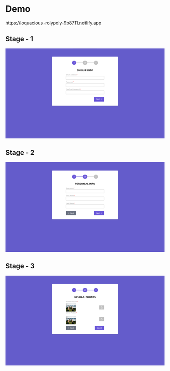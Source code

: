 # Demo
https://loquacious-rolypoly-9b8711.netlify.app

## Stage - 1
![](https://raw.githubusercontent.com/asifMalik78/Multi_Step_Form/master/screenshots/1.png)

## Stage - 2
![](https://raw.githubusercontent.com/asifMalik78/Multi_Step_Form/master/screenshots/2.png)

## Stage - 3
![](https://raw.githubusercontent.com/asifMalik78/Multi_Step_Form/master/screenshots/3.png)
